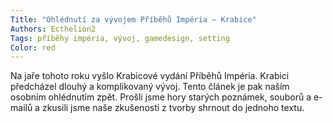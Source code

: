 ```yaml
---
Title: "Ohlédnutí za vývojem Příběhů Impéria – Krabice"
Authors: Ecthelion2
Tags: příběhy impéria, vývoj, gamedesign, setting
Color: red
---
```

Na jaře tohoto roku vyšlo Krabicové vydání Příběhů Impéria. Krabici předcházel dlouhý a komplikovaný vývoj. Tento článek je pak naším osobním ohlédnutím zpět. Prošli jsme hory starých poznámek, souborů a e-mailů a zkusili jsme naše zkušenosti z tvorby shrnout do jednoho textu.
